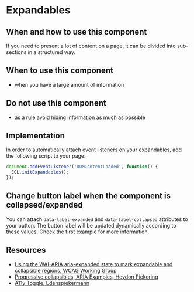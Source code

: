 # Expandables

## When and how to use this component

If you need to present a lot of content on a page, it can be divided into
sub-sections in a structured way.

## When to use this component

* when you have a large amount of information

## Do not use this component

* as a rule avoid hiding information as much as possible

## Implementation

In order to automatically attach event listeners on your expandables, add the
following script to your page:

```javascript
document.addEventListener('DOMContentLoaded', function() {
  ECL.initExpandables();
});
```

## Change button label when the component is collapsed/expanded

You can attach `data-label-expanded` and `data-label-collapsed` attributes to
your button. The button label will be updated dynamically according to these
values. Check the first example for more information.

## Resources

* [Using the WAI-ARIA aria-expanded state to mark expandable and collapsible regions, WCAG Working Group](https://www.w3.org/WAI/GL/wiki/Using_the_WAI-ARIA_aria-expanded_state_to_mark_expandable_and_collapsible_regions)
* [Progressive collapsibles, ARIA Examples, Heydon Pickering](http://heydonworks.com/practical_aria_examples/#progressive-collapsibles)
* [A11y Toggle, Edenspiekermann](https://edenspiekermann.github.io/a11y-toggle/)
